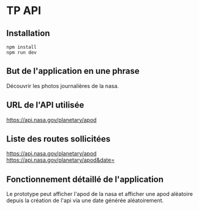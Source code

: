 # TP API

## Installation

```
npm install
npm run dev
```

## But de l'application en une phrase

Découvrir les photos journalières de la nasa.

## URL de l'API utilisée

https://api.nasa.gov/planetary/apod

## Liste des routes sollicitées

https://api.nasa.gov/planetary/apod
https://api.nasa.gov/planetary/apod&date=

## Fonctionnement détaillé de l'application

Le prototype peut afficher l'apod de la nasa et afficher une apod aléatoire
depuis la création de l'api via une date générée aléatoirement.

